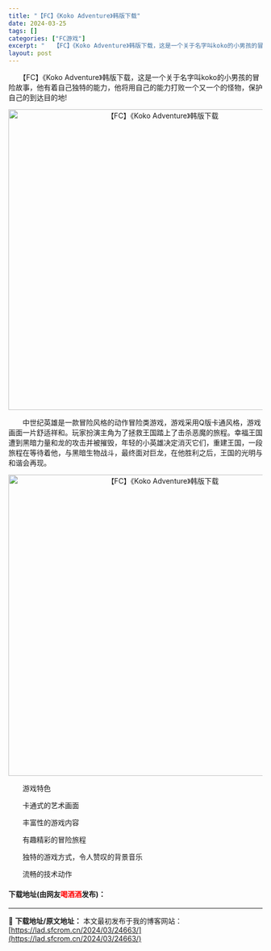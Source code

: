 ```yaml
---
title: "【FC】《Koko Adventure》韩版下载"
date: 2024-03-25
tags: []
categories: ["FC游戏"]
excerpt: "　　【FC】《Koko Adventure》韩版下载，这是一个关于名字叫koko的小男孩的冒险故事，他有着自己独特的能力，他将用自己的能力打败一个又一个的怪物，保护自己的到达目的地! 　　中世纪英雄是一款冒险风格的动作冒险类游戏，游戏采用Q版卡通风格，游戏画面一片舒适祥和。玩家扮演主角为了拯救王国踏&hellip;"
layout: post
---
```


 <p>　　【FC】《Koko Adventure》韩版下载，这是一个关于名字叫koko的小男孩的冒险故事，他有着自己独特的能力，他将用自己的能力打败一个又一个的怪物，保护自己的到达目的地!</p> <p align="center"><img align="" border="0" src="https://lad.sfcrom.cn/wp-content/uploads/2024/03/20240325_6601949be5eb9.png" width="596" alt="【FC】《Koko Adventure》韩版下载" /></p> <p>　　中世纪英雄是一款冒险风格的动作冒险类游戏，游戏采用Q版卡通风格，游戏画面一片舒适祥和。玩家扮演主角为了拯救王国踏上了击杀恶魔的旅程。幸福王国遭到黑暗力量和龙的攻击并被摧毁，年轻的小英雄决定消灭它们，重建王国，一段旅程在等待着他，与黑暗生物战斗，最终面对巨龙，在他胜利之后，王国的光明与和谐会再现。</p> <p align="center"><img align="" border="0" src="https://lad.sfcrom.cn/wp-content/uploads/2024/03/20240325_6601949d25f7d.png" width="597" alt="【FC】《Koko Adventure》韩版下载" /></p> <p>　　游戏特色</p> <p>　　卡通式的艺术画面</p> <p>　　丰富性的游戏内容</p> <p>　　有趣精彩的冒险旅程</p> <p>　　独特的游戏方式，令人赞叹的背景音乐</p> <p>　　流畅的技术动作</p> <p><h4>下载地址(由网友<font color="red">喝酒酒</font>发布)：</h4></p> 

---
📖 **下载地址/原文地址：** 本文最初发布于我的博客网站：[https://lad.sfcrom.cn/2024/03/24663/](https://lad.sfcrom.cn/2024/03/24663/)
